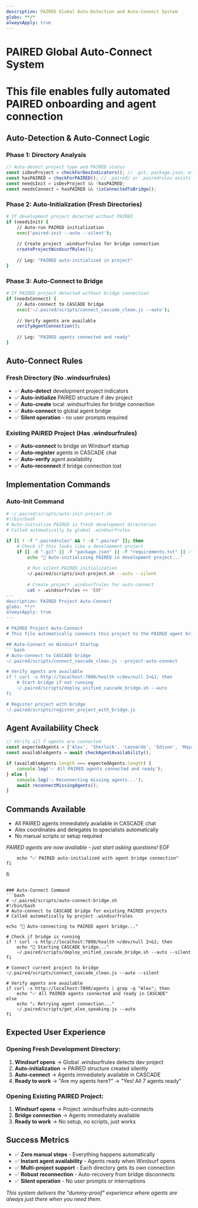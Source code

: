 ```yaml
---
description: PAIRED Global Auto-Detection and Auto-Connect System
globs: **/*
alwaysApply: true
---
```


# PAIRED Global Auto-Connect System
# This file enables fully automated PAIRED onboarding and agent connection

## Auto-Detection & Auto-Connect Logic

### Phase 1: Directory Analysis
```javascript
// Auto-detect project type and PAIRED status
const isDevProject = checkForDevIndicators(); // .git, package.json, etc.
const hasPAIRED = checkForPAIRED(); // .paired/ or .pairedrules exists
const needsInit = isDevProject && !hasPAIRED;
const needsConnect = hasPAIRED && !isConnectedToBridge();
```

### Phase 2: Auto-Initialization (Fresh Directories)
```bash
# If development project detected without PAIRED
if (needsInit) {
    // Auto-run PAIRED initialization
    exec('paired-init --auto --silent');
    
    // Create project .windsurfrules for bridge connection
    createProjectWindsurfRules();
    
    // Log: "PAIRED auto-initialized in project"
}
```

### Phase 3: Auto-Connect to Bridge
```bash
# If PAIRED project detected without bridge connection
if (needsConnect) {
    // Auto-connect to CASCADE bridge
    exec('~/.paired/scripts/connect_cascade_clean.js --auto');
    
    // Verify agents are available
    verifyAgentConnection();
    
    // Log: "PAIRED agents connected and ready"
}
```

## Auto-Connect Rules

### Fresh Directory (No .windsurfrules)
- ✅ **Auto-detect** development project indicators
- ✅ **Auto-initialize** PAIRED structure if dev project
- ✅ **Auto-create** local .windsurfrules for bridge connection
- ✅ **Auto-connect** to global agent bridge
- ✅ **Silent operation** - no user prompts required

### Existing PAIRED Project (Has .windsurfrules)
- ✅ **Auto-connect** to bridge on Windsurf startup
- ✅ **Auto-register** agents in CASCADE chat
- ✅ **Auto-verify** agent availability
- ✅ **Auto-reconnect** if bridge connection lost

## Implementation Commands

### Auto-Init Command
```bash
# ~/.paired/scripts/auto-init-project.sh
#!/bin/bash
# Auto-initialize PAIRED in fresh development directories
# Called automatically by global .windsurfrules

if [[ ! -f ".pairedrules" && ! -d ".paired" ]]; then
    # Check if this looks like a development project
    if [[ -d ".git" || -f "package.json" || -f "requirements.txt" || -f "Cargo.toml" ]]; then
        echo "🚀 Auto-initializing PAIRED in development project..."
        
        # Run silent PAIRED initialization
        ~/.paired/scripts/init-project.sh --auto --silent
        
        # Create project .windsurfrules for auto-connect
        cat > .windsurfrules << 'EOF'
---
description: PAIRED Project Auto-Connect
globs: **/*
alwaysApply: true
---

# PAIRED Project Auto-Connect
# This file automatically connects this project to the PAIRED agent bridge

## Auto-Connect on Windsurf Startup
```bash
# Auto-connect to CASCADE bridge
~/.paired/scripts/connect_cascade_clean.js --project-auto-connect

# Verify agents are available
if ! curl -s http://localhost:7890/health >/dev/null 2>&1; then
    # Start bridge if not running
    ~/.paired/scripts/deploy_unified_cascade_bridge.sh --auto
fi

# Register project with bridge
~/.paired/scripts/register_project_with_bridge.js
```

## Agent Availability Check
```javascript
// Verify all 7 agents are connected
const expectedAgents = ['Alex', 'Sherlock', 'Leonardo', 'Edison', 'Maya', 'Vince', 'Marie'];
const availableAgents = await checkAgentAvailability();

if (availableAgents.length === expectedAgents.length) {
    console.log('✅ All PAIRED agents connected and ready');
} else {
    console.log('⚠️ Reconnecting missing agents...');
    await reconnectMissingAgents();
}
```

## Commands Available
- All PAIRED agents immediately available in CASCADE chat
- Alex coordinates and delegates to specialists automatically
- No manual scripts or setup required

*PAIRED agents are now available - just start asking questions!*
EOF
        
        echo "✅ PAIRED auto-initialized with agent bridge connection"
    fi
fi
```

### Auto-Connect Command
```bash
# ~/.paired/scripts/auto-connect-bridge.sh
#!/bin/bash
# Auto-connect to CASCADE bridge for existing PAIRED projects
# Called automatically by project .windsurfrules

echo "🌉 Auto-connecting to PAIRED agent bridge..."

# Check if bridge is running
if ! curl -s http://localhost:7890/health >/dev/null 2>&1; then
    echo "🚀 Starting CASCADE bridge..."
    ~/.paired/scripts/deploy_unified_cascade_bridge.sh --auto --silent
fi

# Connect current project to bridge
~/.paired/scripts/connect_cascade_clean.js --auto --silent

# Verify agents are available
if curl -s http://localhost:7890/agents | grep -q "Alex"; then
    echo "✅ All PAIRED agents connected and ready in CASCADE"
else
    echo "⚠️ Retrying agent connection..."
    ~/.paired/scripts/get_alex_speaking.js --auto
fi
```

## Expected User Experience

### Opening Fresh Development Directory:
1. **Windsurf opens** → Global .windsurfrules detects dev project
2. **Auto-initialization** → PAIRED structure created silently
3. **Auto-connect** → Agents immediately available in CASCADE
4. **Ready to work** → "Are my agents here?" → "Yes! All 7 agents ready"

### Opening Existing PAIRED Project:
1. **Windsurf opens** → Project .windsurfrules auto-connects
2. **Bridge connection** → Agents immediately available
3. **Ready to work** → No setup, no scripts, just works

## Success Metrics
- ✅ **Zero manual steps** - Everything happens automatically
- ✅ **Instant agent availability** - Agents ready when Windsurf opens
- ✅ **Multi-project support** - Each directory gets its own connection
- ✅ **Robust reconnection** - Auto-recovery from bridge disconnects
- ✅ **Silent operation** - No user prompts or interruptions

*This system delivers the "dummy-proof" experience where agents are always just there when you need them.*
